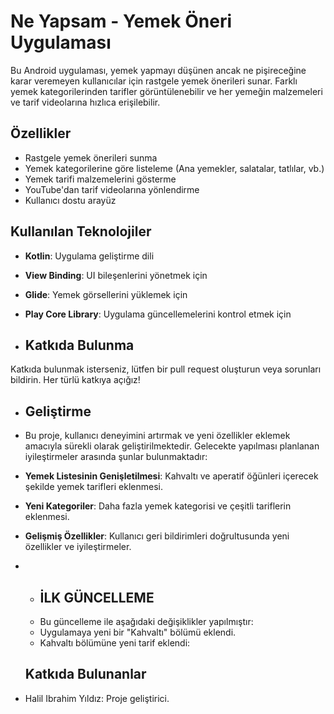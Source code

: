 # Ne Yapsam - Yemek Öneri Uygulaması

Bu Android uygulaması, yemek yapmayı düşünen ancak ne pişireceğine karar veremeyen kullanıcılar için rastgele yemek önerileri sunar. Farklı yemek kategorilerinden tarifler görüntülenebilir ve her yemeğin malzemeleri ve tarif videolarına hızlıca erişilebilir.

## Özellikler
- Rastgele yemek önerileri sunma
- Yemek kategorilerine göre listeleme (Ana yemekler, salatalar, tatlılar, vb.)
- Yemek tarifi malzemelerini gösterme
- YouTube'dan tarif videolarına yönlendirme
- Kullanıcı dostu arayüz

## Kullanılan Teknolojiler
- **Kotlin**: Uygulama geliştirme dili
- **View Binding**: UI bileşenlerini yönetmek için
- **Glide**: Yemek görsellerini yüklemek için
- **Play Core Library**: Uygulama güncellemelerini kontrol etmek için

- ## Katkıda Bulunma
Katkıda bulunmak isterseniz, lütfen bir pull request oluşturun veya sorunları bildirin. Her türlü katkıya açığız!


- ## Geliştirme
 - Bu proje, kullanıcı deneyimini artırmak ve yeni özellikler eklemek amacıyla sürekli olarak geliştirilmektedir. Gelecekte yapılması planlanan iyileştirmeler arasında şunlar bulunmaktadır:

- **Yemek Listesinin Genişletilmesi**: Kahvaltı ve aperatif öğünleri içerecek şekilde yemek tarifleri eklenmesi.
- **Yeni Kategoriler**: Daha fazla yemek kategorisi ve çeşitli tariflerin eklenmesi.
- **Gelişmiş Özellikler**: Kullanıcı geri bildirimleri doğrultusunda yeni özellikler ve iyileştirmeler.
- 
  - ## İLK GÜNCELLEME
  - Bu güncelleme ile aşağıdaki değişiklikler yapılmıştır:
  - Uygulamaya yeni bir "Kahvaltı" bölümü eklendi.
  - Kahvaltı bölümüne  yeni tarif eklendi:

  
  
  
  ## Katkıda Bulunanlar
- Halil Ibrahim Yıldız: Proje geliştirici.
